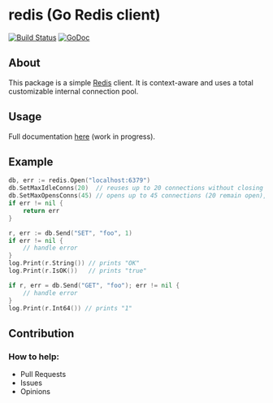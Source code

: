 # redis (Go Redis client)
[![Build Status](https://travis-ci.org/gbrlsnchs/redis.svg?branch=master)](https://travis-ci.org/gbrlsnchs/redis)
[![GoDoc](https://godoc.org/github.com/gbrlsnchs/redis?status.svg)](https://godoc.org/github.com/gbrlsnchs/redis)

## About
This package is a simple [Redis] client. It is context-aware and uses a total customizable internal connection pool.

## Usage
Full documentation [here] (work in progress).

## Example
```go
db, err := redis.Open("localhost:6379")
db.SetMaxIdleConns(20)  // reuses up to 20 connections without closing them
db.SetMaxOpensConns(45) // opens up to 45 connections (20 remain open), otherwise waits
if err != nil {
	return err
}

r, err := db.Send("SET", "foo", 1)
if err != nil {
	// handle error
}
log.Print(r.String()) // prints "OK"
log.Print(r.IsOK())   // prints "true"

if r, err = db.Send("GET", "foo"); err != nil {
	// handle error
}
log.Print(r.Int64()) // prints "1"
```

## Contribution
### How to help:
- Pull Requests
- Issues
- Opinions

[Redis]: https://redis.io
[Go]: https://golang.org
[here]: https://godoc.org/github.com/gbrlsnchs/redis